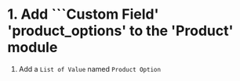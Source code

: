 # 1. Add ```Custom Field' 'product_options' to the 'Product' module

1. Add a ```List of Value``` named ```Product Option```